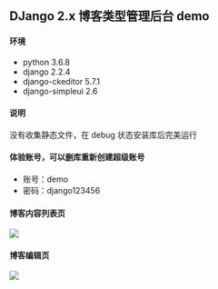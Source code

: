 ## DJango 2.x 博客类型管理后台 demo
#### 环境
- python 3.6.8
- django 2.2.4
- django-ckeditor 5.7.1
- django-simpleui 2.6

#### 说明
没有收集静态文件，在 debug 状态安装库后完美运行

#### 体验账号，可以删库重新创建超级账号
- 账号：demo
- 密码：django123456

#### 博客内容列表页
![](http://pic.xieboke.net/Fi3QfCZl0O7hMH2kb_l5nxLrosrT)

#### 博客编辑页
![](http://pic.xieboke.net/Fi4EFcybC88z07tBPjTu5wFtwU-B)





